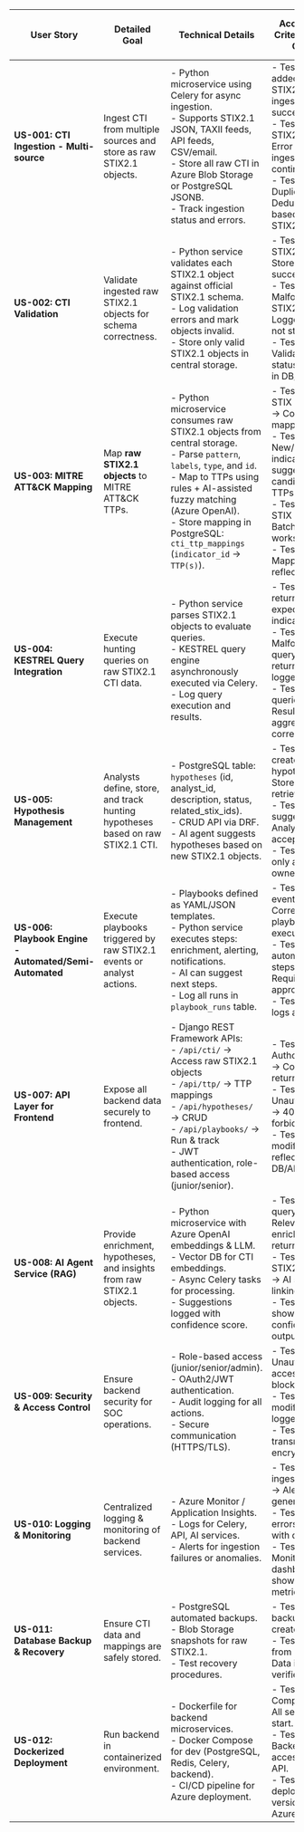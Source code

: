 | User Story                                             | Detailed Goal                                                                  | Technical Details                                                                                                                                                                                                                                                                      | Acceptance Criteria & Test Cases                                                                                                                                                                                 | Service Type / Processing Type   | Statut                          |
| ------------------------------------------------------ | ------------------------------------------------------------------------------ | -------------------------------------------------------------------------------------------------------------------------------------------------------------------------------------------------------------------------------------------------------------------------------------- | ---------------------------------------------------------------------------------------------------------------------------------------------------------------------------------------------------------------- | -------------------------------- | ------------------------------- |
| **US-001: CTI Ingestion - Multi-source**               | Ingest CTI from multiple sources and store as raw STIX2.1 objects.             | - Python microservice using Celery for async ingestion.<br>- Supports STIX2.1 JSON, TAXII feeds, API feeds, CSV/email.<br>- Store all raw CTI in Azure Blob Storage or PostgreSQL JSONB.<br>- Track ingestion status and errors.                                                       | - Test: Feed added → STIX2.1 objects ingested successfully.<br>- Test: Invalid STIX2.1 → Error logged, ingestion continues.<br>- Test: Duplicates → Deduplicated based on STIX2.1 `id`.                          | Rule-based / Standard Processing | En cours                        |
| **US-002: CTI Validation**                             | Validate ingested raw STIX2.1 objects for schema correctness.                  | - Python service validates each STIX2.1 object against official STIX2.1 schema.<br>- Log validation errors and mark objects invalid.<br>- Store only valid STIX2.1 objects in central storage.                                                                                         | - Test: Valid STIX2.1 → Stored successfully.<br>- Test: Malformed STIX2.1 → Logged error, not stored.<br>- Test: Validation status reflected in DB/API.                                                          | Rule-based / Standard Processing |                                 |
| **US-003: MITRE ATT\&CK Mapping**                      | Map **raw STIX2.1 objects** to MITRE ATT\&CK TTPs.                             | - Python microservice consumes raw STIX2.1 objects from central storage.<br>- Parse `pattern`, `labels`, `type`, and `id`.<br>- Map to TTPs using rules + AI-assisted fuzzy matching (Azure OpenAI).<br>- Store mapping in PostgreSQL: `cti_ttp_mappings` (`indicator_id` → `TTP(s)`). | - Test: Known STIX indicator → Correct TTP mapping.<br>- Test: New/unmapped indicator → AI suggests candidate TTPs.<br>- Test: Multiple STIX objects → Batch mapping works.<br>- Test: Mapping reflected in API. | Hybrid: Rules + RAG Suggestions  | DONE – NEED TEST AND VALIDATION |
| **US-004: KESTREL Query Integration**                  | Execute hunting queries on raw STIX2.1 CTI data.                               | - Python service parses STIX2.1 objects to evaluate queries.<br>- KESTREL query engine asynchronously executed via Celery.<br>- Log query execution and results.                                                                                                                       | - Test: Query returns expected indicators.<br>- Test: Malformed query → Error returned and logged.<br>- Test: Batch queries → Results aggregated correctly.                                                      | Rule-based / KESTREL Engine      | DONE – NEED TEST AND VALIDATION |
| **US-005: Hypothesis Management**                      | Analysts define, store, and track hunting hypotheses based on raw STIX2.1 CTI. | - PostgreSQL table: `hypotheses` (id, analyst\_id, description, status, related\_stix\_ids).<br>- CRUD API via DRF.<br>- AI agent suggests hypotheses based on new STIX2.1 objects.                                                                                                    | - Test: Analyst creates hypothesis → Stored and retrievable.<br>- Test: AI suggestion → Analyst can accept/reject.<br>- Test: Deletion only allowed for owner/admin.                                             | AI Agent Suggestions             | DONE – NEED TEST AND VALIDATION |
| **US-006: Playbook Engine - Automated/Semi-Automated** | Execute playbooks triggered by raw STIX2.1 events or analyst actions.          | - Playbooks defined as YAML/JSON templates.<br>- Python service executes steps: enrichment, alerting, notifications.<br>- AI can suggest next steps.<br>- Log all runs in `playbook_runs` table.                                                                                       | - Test: Trigger event → Correct playbook executed.<br>- Test: Semi-automated steps → Require analyst approval.<br>- Test: Audit logs accurate.                                                                   | Rule-based / AI Agent Assisted   |                                 |
| **US-007: API Layer for Frontend**                     | Expose all backend data securely to frontend.                                  | - Django REST Framework APIs:<br>  - `/api/cti/` → Access raw STIX2.1 objects<br>  - `/api/ttp/` → TTP mappings<br>  - `/api/hypotheses/` → CRUD<br>  - `/api/playbooks/` → Run & track<br>- JWT authentication, role-based access (junior/senior).                                    | - Test: Authorized user → Correct data returned.<br>- Test: Unauthorized → 403 forbidden.<br>- Test: Data modifications reflected in DB/API.                                                                     | Standard API Layer               |                                 |
| **US-008: AI Agent Service (RAG)**                     | Provide enrichment, hypotheses, and insights from raw STIX2.1 objects.         | - Python microservice with Azure OpenAI embeddings & LLM.<br>- Vector DB for CTI embeddings.<br>- Async Celery tasks for processing.<br>- Suggestions logged with confidence score.                                                                                                    | - Test: Analyst query → Relevant enriched info returned.<br>- Test: Similar STIX2.1 objects → AI suggests linking.<br>- Test: Logs show AI confidence & output.                                                  | RAG + AI Agent                   |                                 |
| **US-009: Security & Access Control**                  | Ensure backend security for SOC operations.                                    | - Role-based access (junior/senior/admin).<br>- OAuth2/JWT authentication.<br>- Audit logging for all actions.<br>- Secure communication (HTTPS/TLS).                                                                                                                                  | - Test: Unauthorized access blocked.<br>- Test: All modifications logged.<br>- Test: Data transmission encrypted.                                                                                                | Standard Security Rules          |                                 |
| **US-010: Logging & Monitoring**                       | Centralized logging & monitoring of backend services.                          | - Azure Monitor / Application Insights.<br>- Logs for Celery, API, AI services.<br>- Alerts for ingestion failures or anomalies.                                                                                                                                                       | - Test: Simulate ingestion failure → Alert generated.<br>- Test: API errors logged with details.<br>- Test: Monitoring dashboard shows live metrics.                                                             | Standard Monitoring / Rules      |                                 |
| **US-011: Database Backup & Recovery**                 | Ensure CTI data and mappings are safely stored.                                | - PostgreSQL automated backups.<br>- Blob Storage snapshots for raw STIX2.1.<br>- Test recovery procedures.                                                                                                                                                                            | - Test: Daily backup created.<br>- Test: Restore from backup → Data integrity verified.                                                                                                                          | Standard Rules / Ops             |                                 |
| **US-012: Dockerized Deployment**                      | Run backend in containerized environment.                                      | - Dockerfile for backend microservices.<br>- Docker Compose for dev (PostgreSQL, Redis, Celery, backend).<br>- CI/CD pipeline for Azure deployment.                                                                                                                                    | - Test: Docker Compose up → All services start.<br>- Test: Backend accessible via API.<br>- Test: CI/CD deploys latest version to Azure.                                                                         | Standard Ops / Deployment        |                                 |
